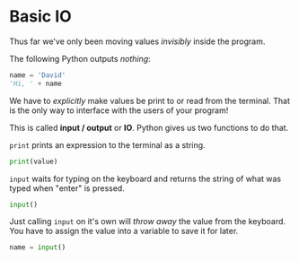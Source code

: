# Basic IO
Thus far we've only been moving values _invisibly_ inside the program.

The following Python outputs _nothing_:
```python
name = 'David'
'Hi, ' + name
```

We have to _explicitly_ make values be print to or read from the terminal.
That is the only way to interface with the users of your program!

This is called **input / output** or **IO**.
Python gives us two functions to do that.

`print` prints an expression to the terminal as a string.
```python
print(value)
```

`input` waits for typing on the keyboard and returns the string of what was typed when "enter" is pressed.
```python
input()
```

Just calling `input` on it's own will _throw away_ the value from the keyboard.
You have to assign the value into a variable to save it for later.
```python
name = input()
```
